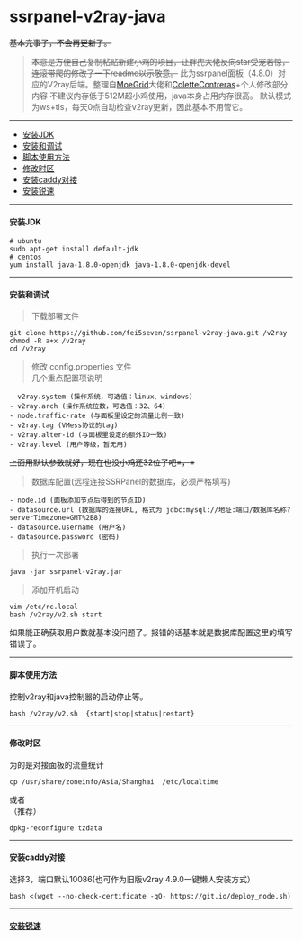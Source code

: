 # ssrpanel-v2ray-java
 ~~基本完事了，不会再更新了。~~
 > ~~本意是方便自己复制粘贴新建小鸡的项目，让胖虎大佬反向star受宠若惊，连滚带爬的修改了一下readme以示敬意。~~
 > 此为ssrpanel面板（4.8.0）对应的V2ray后端。整理自[MoeGrid](https://github.com/MoeGrid/ssrpanel-v2ray)大佬和[ColetteContreras]( https://github.com/ColetteContreras/v2ray-ssrpanel-plugin)+个人修改部分内容
 > 不建议内存低于512M超小鸡使用，java本身占用内存很高。
 > 默认模式为ws+tls，每天0点自动检查v2ray更新，因此基本不用管它。

***
  * [安装JDK](#安装JDK)
  * [安装和调试](#安装和调试)
  * [脚本使用方法](#脚本使用方法)
  * [修改时区](#修改时区)
  * [安装caddy对接](#安装caddy对接)
  * [安装锐速](#安装锐速)
***
#### 安装JDK
```
# ubuntu
sudo apt-get install default-jdk
# centos
yum install java-1.8.0-openjdk java-1.8.0-openjdk-devel
```
***
#### 安装和调试
 > 下载部署文件
```
git clone https://github.com/fei5seven/ssrpanel-v2ray-java.git /v2ray
chmod -R a+x /v2ray
cd /v2ray
```

 > 修改 config.properties 文件  
 几个重点配置项说明
```
- v2ray.system (操作系统，可选值：linux、windows)
- v2ray.arch (操作系统位数，可选值：32、64)
- node.traffic-rate (与面板里设定的流量比例一致)
- v2ray.tag (VMess协议的tag)
- v2ray.alter-id (与面板里设定的额外ID一致)
- v2ray.level (用户等级，暂无用)
```
~~上面用默认参数就好，现在也没小鸡还32位了吧=，=~~
 > 数据库配置(远程连接SSRPanel的数据库，必须严格填写)
```
- node.id (面板添加节点后得到的节点ID)
- datasource.url (数据库的连接URL, 格式为 jdbc:mysql://地址:端口/数据库名称?serverTimezone=GMT%2B8)
- datasource.username (用户名)
- datasource.password (密码)
```
 > 执行一次部署
```
java -jar ssrpanel-v2ray.jar
```
 > 添加开机启动
```
vim /etc/rc.local
bash /v2ray/v2.sh start
```
如果能正确获取用户数就基本没问题了。报错的话基本就是数据库配置这里的填写错误了。
***
#### 脚本使用方法 
控制v2ray和java控制器的启动停止等。
````
bash /v2ray/v2.sh  {start|stop|status|restart}
````
***
 #### 修改时区
 为的是对接面板的流量统计
````
cp /usr/share/zoneinfo/Asia/Shanghai  /etc/localtime
````
或者  
（推荐）
````
dpkg-reconfigure tzdata

````
***
#### 安装caddy对接
选择3，端口默认10086(也可作为旧版v2ray 4.9.0一键懒人安装方式）
```
bash <(wget --no-check-certificate -qO- https://git.io/deploy_node.sh)
```
***
#### [安装锐速](https://github.com/fei5seven/lotServer)

